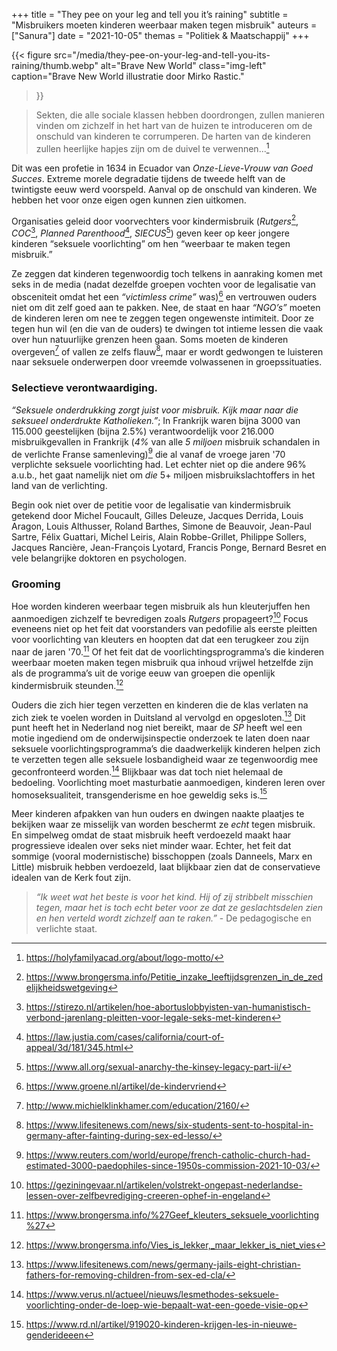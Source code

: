 +++
title    = "They pee on your leg and tell you it’s raining"
subtitle = "Misbruikers moeten kinderen weerbaar maken tegen misbruik"
auteurs  = ["Sanura"]
date     = "2021-10-05"
themas   = "Politiek & Maatschappij"
+++


{{< figure
	src="/media/they-pee-on-your-leg-and-tell-you-its-raining/thumb.webp"
	alt="Brave New World"
	class="img-left"
	caption="Brave New World illustratie door Mirko Rastic."
>}}

>Sekten, die alle sociale klassen hebben doordrongen, zullen manieren vinden om zichzelf in het hart van de huizen te introduceren om de onschuld van kinderen te corrumperen. De harten van de kinderen zullen heerlijke hapjes zijn om de duivel te verwennen...[^1]

Dit was een profetie in 1634 in Ecuador van _Onze-Lieve-Vrouw van Goed Succes_. Extreme morele degradatie tijdens de tweede helft van de twintigste eeuw werd voorspeld. Aanval op de onschuld van kinderen. We hebben het voor onze eigen ogen kunnen zien uitkomen.

Organisaties geleid door voorvechters voor kindermisbruik (_Rutgers_[^2], _COC_[^3], _Planned Parenthood_[^4], _SIECUS_[^5]) geven keer op keer jongere kinderen “seksuele voorlichting” om hen “weerbaar te maken tegen misbruik.”

Ze zeggen dat kinderen tegenwoordig toch telkens in aanraking komen met seks in de media (nadat dezelfde groepen vochten voor de legalisatie van obsceniteit omdat het een _“victimless crime”_ was)[^6] en vertrouwen ouders niet om dit zelf goed aan te pakken. Nee, de staat en haar _“NGO’s”_ moeten de kinderen leren om nee te zeggen tegen ongewenste intimiteit. Door ze tegen hun wil (en die van de ouders) te dwingen tot intieme lessen die vaak over hun natuurlijke grenzen heen gaan. Soms moeten de kinderen overgeven[^7] of vallen ze zelfs flauw[^8], maar er wordt gedwongen te luisteren naar seksuele onderwerpen door vreemde volwassenen in groepssituaties.


### Selectieve verontwaardiging.

_“Seksuele onderdrukking zorgt juist voor misbruik. Kijk maar naar die seksueel onderdrukte Katholieken.”_; In Frankrijk waren bijna 3000 van 115.000 geestelijken (bijna 2.5%) verantwoordelijk voor 216.000 misbruikgevallen in Frankrijk (_4%_ van alle _5 miljoen_ misbruik schandalen in de verlichte Franse samenleving)[^9] die al vanaf de vroege jaren '70 verplichte seksuele voorlichting had. Let echter niet op die andere 96% a.u.b., het gaat namelijk niet om _die_ 5+ miljoen misbruikslachtoffers in het land van de verlichting.

Begin ook niet over de petitie voor de legalisatie van kindermisbruik getekend door Michel Foucault, Gilles Deleuze, Jacques Derrida, Louis Aragon, Louis Althusser, Roland Barthes, Simone de Beauvoir, Jean-Paul Sartre, Félix Guattari, Michel Leiris, Alain Robbe-Grillet, Philippe Sollers, Jacques Rancière, Jean-François Lyotard, Francis Ponge, Bernard Besret en vele belangrijke doktoren en psychologen.


### Grooming

Hoe worden kinderen weerbaar tegen misbruik als hun kleuterjuffen hen aanmoedigen zichzelf te bevredigen zoals _Rutgers_ propageert?[^10] Focus eveneens niet op het feit dat voorstanders van pedofilie als eerste pleitten voor voorlichting van kleuters en hoopten dat dat een terugkeer zou zijn naar de jaren '70.[^11] Of het feit dat de voorlichtingsprogramma’s die kinderen weerbaar moeten maken tegen misbruik qua inhoud vrijwel hetzelfde zijn als de programma’s uit de vorige eeuw van groepen die openlijk kindermisbruik steunden.[^12]

Ouders die zich hier tegen verzetten en kinderen die de klas verlaten na zich ziek te voelen worden in Duitsland al vervolgd en opgesloten.[^13] Dit punt heeft het in Nederland nog niet bereikt, maar de _SP_ heeft wel een motie ingediend om de onderwijsinspectie onderzoek te laten doen naar seksuele voorlichtingsprogramma’s die daadwerkelijk kinderen helpen zich te verzetten tegen alle seksuele losbandigheid waar ze tegenwoordig mee geconfronteerd worden.[^14] Blijkbaar was dat toch niet helemaal de bedoeling. Voorlichting moet masturbatie aanmoedigen, kinderen leren over homoseksualiteit, transgenderisme en hoe geweldig seks is.[^15]

Meer kinderen afpakken van hun ouders en dwingen naakte plaatjes te bekijken waar ze misselijk van worden beschermt ze _echt_ tegen misbruik. En simpelweg omdat de staat misbruik heeft verdoezeld maakt haar progressieve idealen over seks niet minder waar. Echter, het feit dat sommige (vooral modernistische) bisschoppen (zoals Danneels, Marx en Little) misbruik hebben verdoezeld, laat blijkbaar zien dat de conservatieve idealen van de Kerk fout zijn.

>_“Ik weet wat het beste is voor het kind. Hij of zij stribbelt misschien tegen, maar het is toch echt beter voor ze dat ze geslachtsdelen zien en hen verteld wordt zichzelf aan te raken.”_ - De pedagogische en verlichte staat.


[^1]: https://holyfamilyacad.org/about/logo-motto/
[^2]: https://www.brongersma.info/Petitie_inzake_leeftijdsgrenzen_in_de_zedelijkheidswetgeving
[^3]: https://stirezo.nl/artikelen/hoe-abortuslobbyisten-van-humanistisch-verbond-jarenlang-pleitten-voor-legale-seks-met-kinderen
[^4]: https://law.justia.com/cases/california/court-of-appeal/3d/181/345.html
[^5]: https://www.all.org/sexual-anarchy-the-kinsey-legacy-part-ii/
[^6]: https://www.groene.nl/artikel/de-kindervriend
[^7]: http://www.michielklinkhamer.com/education/2160/
[^8]: https://www.lifesitenews.com/news/six-students-sent-to-hospital-in-germany-after-fainting-during-sex-ed-lesso/
[^9]: https://www.reuters.com/world/europe/french-catholic-church-had-estimated-3000-paedophiles-since-1950s-commission-2021-10-03/
[^10]: https://geziningevaar.nl/artikelen/volstrekt-ongepast-nederlandse-lessen-over-zelfbevrediging-creeren-ophef-in-engeland
[^11]: https://www.brongersma.info/%27Geef_kleuters_seksuele_voorlichting%27
[^12]: https://www.brongersma.info/Vies_is_lekker,_maar_lekker_is_niet_vies
[^13]: https://www.lifesitenews.com/news/germany-jails-eight-christian-fathers-for-removing-children-from-sex-ed-cla/
[^14]: https://www.verus.nl/actueel/nieuws/lesmethodes-seksuele-voorlichting-onder-de-loep-wie-bepaalt-wat-een-goede-visie-op
[^15]: https://www.rd.nl/artikel/919020-kinderen-krijgen-les-in-nieuwe-genderideeen
